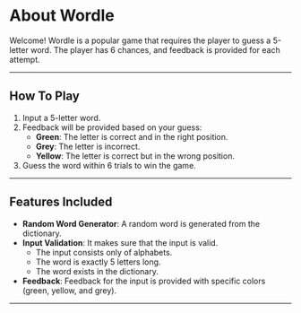 # About Wordle

Welcome! Wordle is a popular game that requires the player to guess a 5-letter word. The player has 6 chances, and feedback is provided for each attempt.

---

## How To Play

1. Input a 5-letter word.
2. Feedback will be provided based on your guess:
   - **Green**: The letter is correct and in the right position.
   - **Grey**: The letter is incorrect.
   - **Yellow**: The letter is correct but in the wrong position. 
3. Guess the word within 6 trials to win the game.

---

## Features Included

- **Random Word Generator**: A random word is generated from the dictionary.
- **Input Validation**: It makes sure that the input is valid. 
  - The input consists only of alphabets.
  - The word is exactly 5 letters long.
  - The word exists in the dictionary.
- **Feedback**: Feedback for the input is provided with specific colors (green, yellow, and grey).

---
